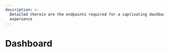 ```yaml
---
description: >-
  Detailed therein are the endpoints required for a captivating dashboard
  experience
---
```


# Dashboard

